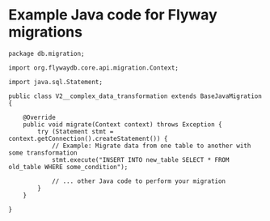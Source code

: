 # Example Java code for Flyway migrations

    package db.migration;
    
    import org.flywaydb.core.api.migration.Context;
    
    import java.sql.Statement;
    
    public class V2__complex_data_transformation extends BaseJavaMigration {
    
        @Override
        public void migrate(Context context) throws Exception {
            try (Statement stmt = context.getConnection().createStatement()) {
                // Example: Migrate data from one table to another with some transformation
                stmt.execute("INSERT INTO new_table SELECT * FROM old_table WHERE some_condition");
    
                // ... other Java code to perform your migration
            }
        }
    
    }
